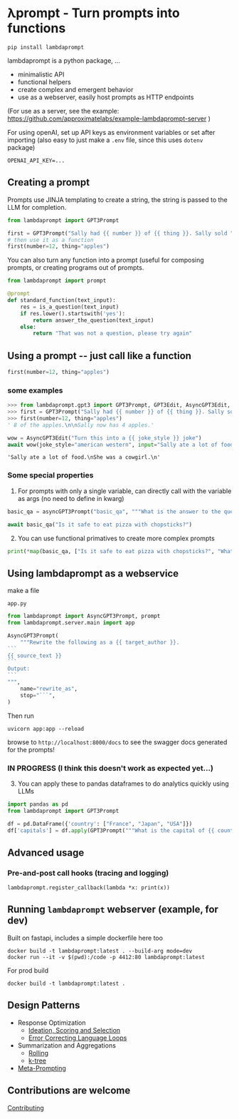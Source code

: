 # λprompt - Turn prompts into functions

`pip install lambdaprompt`

lambdaprompt is a python package, ...
* minimalistic API
* functional helpers
* create complex and emergent behavior
* use as a webserver, easily host prompts as HTTP endpoints

(For use as a server, see the example: https://github.com/approximatelabs/example-lambdaprompt-server )

For using openAI, set up API keys as environment variables or set after importing (also easy to just make a `.env` file, since this uses `dotenv` package)

`OPENAI_API_KEY=...`

## Creating a prompt

Prompts use JINJA templating to create a string, the string is passed to the LLM for completion.

```python
from lambdaprompt import GPT3Prompt

first = GPT3Prompt("Sally had {{ number }} of {{ thing }}. Sally sold ")
# then use it as a function
first(number=12, thing="apples")
```

You can also turn any function into a prompt (useful for composing prompts, or creating programs out of prompts.
```python
from lambdaprompt import prompt

@prompt
def standard_function(text_input):
    res = is_a_question(text_input)
    if res.lower().startswith('yes'):
        return answer_the_question(text_input)
    else:
        return "That was not a question, please try again"
```

## Using a prompt -- just call like a function

```python
first(number=12, thing="apples")
```

### some examples
```python
>>> from lambdaprompt.gpt3 import GPT3Prompt, GPT3Edit, AsyncGPT3Edit, AsyncGPT3Prompt
>>> first = GPT3Prompt("Sally had {{ number }} of {{ thing }}. Sally sold ")
>>> first(number=12, thing="apples")
' 8 of the apples.\n\nSally now has 4 apples.'
```

```python
wow = AsyncGPT3Edit("Turn this into a {{ joke_style }} joke")
await wow(joke_style="american western", input="Sally ate a lot of food")
```
```
'Sally ate a lot of food.\nShe was a cowgirl.\n'
```

### Some special properties

1. For prompts with only a single variable, can directly call with the variable as args (no need to define in kwarg)
```python
basic_qa = asyncGPT3Prompt("basic_qa", """What is the answer to the question [{{ question }}]?""")

await basic_qa("Is it safe to eat pizza with chopsticks?")
```

2. You can use functional primatives to create more complex prompts
```python
print(*map(basic_qa, ["Is it safe to eat pizza with chopsticks?", "What is the capital of France?"]))
```

## Using lambdaprompt as a webservice
make a file

`app.py`
````python
from lambdaprompt import AsyncGPT3Prompt, prompt
from lambdaprompt.server.main import app

AsyncGPT3Prompt(
    """Rewrite the following as a {{ target_author }}. 
```
{{ source_text }}
```
Output:
```
""",
    name="rewrite_as",
    stop="```",
)
````

Then run
```
uvicorn app:app --reload
```

browse to `http://localhost:8000/docs` to see the swagger docs generated for the prompts!

### IN PROGRESS (I think this doesn't work as expected yet...)
3. You can apply these to pandas dataframes to do analytics quickly using LLMs
```python
import pandas as pd
from lambdaprompt import GPT3Prompt

df = pd.DataFrame({'country': ["France", "Japan", "USA"]})
df['capitals'] = df.apply(GPT3Prompt("""What is the capital of {{ country }}?"""), axis=1)
```


## Advanced usage
### Pre-and-post call hooks (tracing and logging)
```
lambdaprompt.register_callback(lambda *x: print(x))
```


## Running `lambdaprompt` webserver (example, for dev)

Built on fastapi, includes a simple dockerfile here too
```
docker build -t lambdaprompt:latest . --build-arg mode=dev
docker run --it -v $(pwd):/code -p 4412:80 lambdaprompt:latest
```

For prod build
```
docker build -t lambdaprompt:latest .
```

## Design Patterns
- Response Optimization
  - [Ideation, Scoring and Selection](link)
  - [Error Correcting Language Loops](link)
- Summarization and Aggregations
  - [Rolling](link)
  - [k-tree](link)
- [Meta-Prompting](link)


## Contributions are welcome 
[Contributing](contributing.md)

